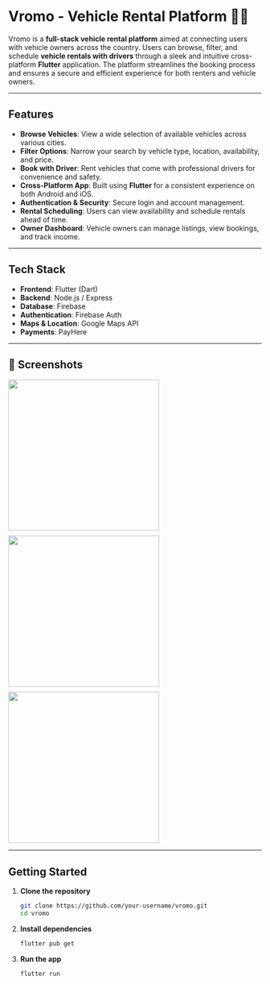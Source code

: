 # Vromo - Vehicle Rental Platform 🚗📱

Vromo is a **full-stack vehicle rental platform** aimed at connecting users with vehicle owners across the country. Users can browse, filter, and schedule **vehicle rentals with drivers** through a sleek and intuitive cross-platform **Flutter** application. The platform streamlines the booking process and ensures a secure and efficient experience for both renters and vehicle owners.

---

## Features

- **Browse Vehicles**: View a wide selection of available vehicles across various cities.
- **Filter Options**: Narrow your search by vehicle type, location, availability, and price.
- **Book with Driver**: Rent vehicles that come with professional drivers for convenience and safety.
- **Cross-Platform App**: Built using **Flutter** for a consistent experience on both Android and iOS.
- **Authentication & Security**: Secure login and account management.
- **Rental Scheduling**: Users can view availability and schedule rentals ahead of time.
- **Owner Dashboard**: Vehicle owners can manage listings, view bookings, and track income.

---

## Tech Stack

- **Frontend**: Flutter (Dart)
- **Backend**: Node.js / Express 
- **Database**: Firebase
- **Authentication**: Firebase Auth
- **Maps & Location**: Google Maps API
- **Payments**: PayHere

---

## 📸 Screenshots

<div style="display: flex; flex-wrap: wrap; gap: 10px;">
  <img src="https://github.com/user-attachments/assets/f1340c34-a513-47a4-8f3c-99ff506f5547" height="300" />
  <img src="https://github.com/user-attachments/assets/7dfae0db-daa7-4ab5-9550-e04e027960a4" height="300" />
  <img src="https://github.com/user-attachments/assets/262c80ec-f8f2-43a6-8568-f9cdfb5f2c8e" height="300" />
</div>

---

## Getting Started

1. **Clone the repository**

   ```bash
   git clone https://github.com/your-username/vromo.git
   cd vromo
   ```

2. **Install dependencies**

   ```bash
   flutter pub get
   ```

3. **Run the app**

   ```bash
   flutter run
   ```
